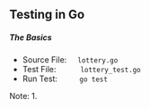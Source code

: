 
## Testing in Go

##### The Basics

* Source File: &nbsp;&nbsp;&nbsp; `lottery.go`<!-- .element: class="fragment" data-fragment-index="1" -->
* Test File: &nbsp;&nbsp;&nbsp;&nbsp;&nbsp;&nbsp;&nbsp;&nbsp;&nbsp; `lottery_test.go`<!-- .element: class="fragment" data-fragment-index="1" -->
* Run Test: &nbsp;&nbsp;&nbsp;&nbsp;&nbsp;&nbsp;&nbsp;&nbsp; `go test`<!-- .element: class="fragment" data-fragment-index="1" -->

Note:
1. 
